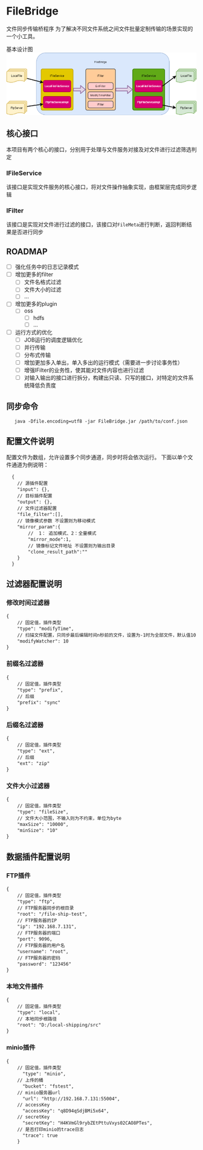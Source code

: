# FileBridge

文件同步传输桥程序
为了解决不同文件系统之间文件批量定制传输的场景实现的一个小工具。

基本设计图
![Base Struct](./docs/base.png)

## 核心接口

本项目有两个核心的接口，分别用于处理与文件服务对接及对文件进行过滤筛选判定

### IFileService

该接口是实现文件服务的核心接口，将对文件操作抽象实现，由框架层完成同步逻辑

### IFilter

该接口是实现对文件进行过滤的接口，该接口对`FileMeta`进行判断，返回判断结果是否进行同步

## ROADMAP

* [ ] 强化任务中的日志记录模式
* [ ] 增加更多的filter
  * [ ] 文件名格式过滤
  * [ ] 文件大小的过滤
  * [ ] ...
* [ ] 增加更多的plugin
  * [ ] oss
    * [ ] hdfs
    * [ ] ...
* [ ] 运行方式的优化
  * [ ] JOB运行的调度逻辑优化
  * [ ] 并行传输
  * [ ] 分布式传输
  * [ ] 增加更加多入单出，单入多出的运行模式（需要进一步讨论事务性）
  * [ ] 增强IFilter的业务性，使其能对文件内容也进行过滤
  * [ ] 对输入输出的接口进行拆分，构建出只读、只写的接口，对特定的文件系统降低负责度

## 同步命令

```
   java -Dfile.encoding=utf8 -jar FileBridge.jar /path/to/conf.json
```

## 配置文件说明

配置文件为数组，允许设置多个同步通道，同步时将会依次运行。 下面以单个文件通道为例说明：

```
  {
    // 源插件配置
    "input": {},
    // 目标插件配置
    "output": {},
    // 文件过滤器配置
    "file_filter":[],
    // 镜像模式参数 不设置则为移动模式
    "mirror_param":{
        //  1： 追加模式、2：全量模式
        "mirror_mode":1,
        // 镜像标记文件地址 不设置则为输出目录
        "clone_result_path":""
    }
  }
```

## 过滤器配置说明

### 修改时间过滤器

```
{
    // 固定值，插件类型
    "type": "modifyTime",
    // 扫描文件配置，只同步最后编辑时间n秒前的文件，设置为-1时为全部文件，默认值10
    "modifyWatcher": 10
}
```

### 前缀名过滤器

```
{
    // 固定值，插件类型
    "type": "prefix",
    // 后缀
    "prefix": "sync"
}
```

### 后缀名过滤器

```
{
    // 固定值，插件类型
    "type": "ext",
    // 后缀
    "ext": "zip"
}
```

### 文件大小过滤器

```
{
    // 固定值，插件类型
    "type": "fileSize",
    // 文件大小范围，不输入则为不约束，单位为byte
    "maxSize": "10000",
    "minSize": "10"
}
```

## 数据插件配置说明

### FTP插件

```
{
    // 固定值，插件类型
    "type": "ftp",
    // FTP服务器同步的根目录
    "root": "/file-ship-test",
    // FTP服务器的IP
    "ip": "192.168.7.131",
    // FTP服务器的端口
    "port": 9096,
    // FTP服务器的用户名
    "username": "root",
    // FTP服务器的密码
    "password": "123456"
}
```

### 本地文件插件

```
{
    // 固定值，插件类型
    "type": "local",
    // 本地同步根路径
    "root": "D:/local-shipping/src"
}
```

### minio插件

```
{
    // 固定值，插件类型
      "type": "minio",
    // 上传的桶
      "bucket": "fstest",
    // minio服务器url
      "url": "http://192.168.7.131:55004",
    // accessKey
      "accessKey": "q8D94qSdjBMi5x64",
    // secretKey
      "secretKey": "H4KVmGl9rybZEtPttuVxys02CAO8PTes",
    // 是否打印minio的trace日志
      "trace": true
    }
```
